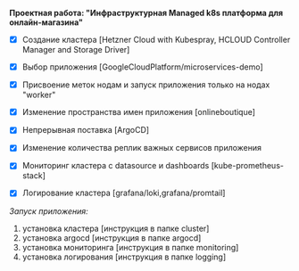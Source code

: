  **Проектная работа: "Инфраструктурная Managed k8s платформа для онлайн-магазина"**

 - [x] Создание кластера [Hetzner Cloud with Kubespray, HCLOUD Controller Manager and Storage Driver]
 - [x] Выбор приложения [GoogleCloudPlatform/microservices-demo]
 - [x] Присвоение меток нодам и запуск приложения только на нодах "worker"
 - [x] Изменение пространства имен приложения [onlineboutique]
 - [x] Непрерывная поставка [ArgoCD]
 - [x] Изменение количества реплик важных сервисов приложения
 - [x] Мониторинг кластера с datasource и dashboards [kube-prometheus-stack]
 - [x] Логирование кластера [grafana/loki,grafana/promtail]


*Запуск приложения:*
1. установка кластера [инструкция в папке cluster]
2. установка argocd [инструкция в папке argocd]
3. установка мониторинга [инструкция в папке monitoring]
4. установка логирования [инструкция в папке logging]